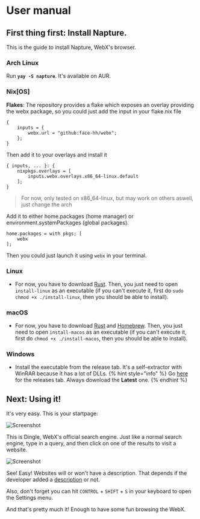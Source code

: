 # User manual

## First thing first: Install Napture.

This is the guide to install Napture, WebX's browser.

### Arch Linux
Run **`yay -S napture`**. It's available on AUR.

### Nix[OS]
**Flakes**: The repository provides a flake which exposes an overlay providing the webx package, so you could just add the input in your flake.nix file

```nix{3}
{
    inputs = {
        webx.url = "github:face-hh/webx";
    };
}
```

Then add it to your overlays and install it

```nix{3}
{ inputs, ... }: {
    nixpkgs.overlays = [
        inputs.webx.overlays.x86_64-linux.default
    ];
}
```

> For now, only tested on x86_64-linux, but may work on others aswell, just change the arch

Add it to either home.packages (home manager) or environment.systemPackages (global packages).

```nix{2}
home.packages = with pkgs; [
    webx
];
```

Then you could just launch it using `webx` in your terminal.

### Linux
- For now, you have to download [Rust](https://www.rust-lang.org/tools/install). Then, you just need to open `install-linux` as an executable (if you can't execute it, first do `sudo chmod +x ./install-linux`, then you should be able to install).

### macOS
- For now, you have to download [Rust](https://www.rust-lang.org/tools/install) and [Homebrew](https://brew.sh). Then, you just need to open `install-macos` as an executable (if you can't execute it, first do `chmod +x ./install-macos`, then you should be able to install).

### Windows
- Install the executable from the release tab. It's a self-extractor with WinRAR because it has a lot of DLLs.
{% hint style="info" %}
Go [here](https://github.com/face-hh/webx/releases) for the releases tab. Always download the **Latest** one.
{% endhint %}

## **Next: Using it!**

It's very easy. This is your startpage:

![Screenshot](/png1.png)

This is Dingle, WebX's official search engine. Just like a normal search engine, type in a query, and then click on one of the results to visit a website.

![Screenshot](/png2.png)

See! Easy! Websites will or won't have a description. That depends if the developer added a [description](htmlpp.md#meta) or not.

Also, don't forget you can hit `CONTROL` + `SHIFT` + `S` in your keyboard to open the Settings menu.

And that's pretty much it! Enough to have some fun browsing the WebX.